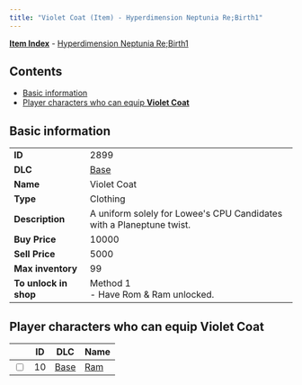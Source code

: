 ```yaml
---
title: "Violet Coat (Item) - Hyperdimension Neptunia Re;Birth1"
---
```


[**Item Index**](/neptunia/rb1/item/index.html) - [Hyperdimension Neptunia Re;Birth1](/neptunia/rb1)

## Contents

- [Basic information](#basic-information)
- [Player characters who can equip **Violet Coat**](#player-characters-who-can-equip-violet-coat)

## Basic information

|   |   |
| -- | -- |
| **ID** | 2899 |
| **DLC** | [Base](/neptunia/rb1/dlc/1-base.html) |
| **Name** | Violet Coat |
| **Type** | Clothing |
| **Description** | A uniform solely for Lowee's CPU Candidates with a Planeptune twist. |
| **Buy Price** | 10000 |
| **Sell Price** | 5000 |
| **Max inventory** | 99 |
| **To unlock in shop** | Method 1<br />- Have Rom & Ram unlocked. |

## Player characters who can equip **Violet Coat**

|    | ID | DLC | Name |
| -- | -- | --- | ---- |
| <input type="checkbox" id="rb1-player-1-10" class="trackbox" /> | 10 | [Base](/neptunia/rb1/dlc/1-base.html) | [Ram](/neptunia/rb1/player/1-10-ram.html) |
